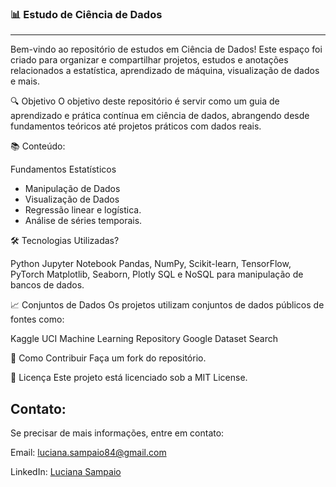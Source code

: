 ### 📊 Estudo de Ciência de Dados
---
Bem-vindo ao repositório de estudos em Ciência de Dados! Este espaço foi criado para organizar e compartilhar projetos, estudos e anotações relacionados a estatística, aprendizado de máquina, visualização de dados e mais.


🔍 Objetivo
O objetivo deste repositório é servir como um guia de aprendizado e prática contínua em ciência de dados, abrangendo desde fundamentos teóricos até projetos práticos com dados reais.



📚 Conteúdo: 

Fundamentos Estatísticos
- Manipulação de Dados
- Visualização de Dados
- Regressão linear e logística.
- Análise de séries temporais.


🛠️ Tecnologias Utilizadas?

Python
Jupyter Notebook
Pandas, NumPy, Scikit-learn, TensorFlow, PyTorch
Matplotlib, Seaborn, Plotly
SQL e NoSQL para manipulação de bancos de dados.


📈 Conjuntos de Dados
Os projetos utilizam conjuntos de dados públicos de fontes como:

Kaggle
UCI Machine Learning Repository
Google Dataset Search


🌟 Como Contribuir
Faça um fork do repositório.


📄 Licença
Este projeto está licenciado sob a MIT License.


## Contato:
Se precisar de mais informações, entre em contato:

Email: luciana.sampaio84@gmail.com

LinkedIn: [Luciana Sampaio ](https://www.linkedin.com/in/luciana-sampaio/)





